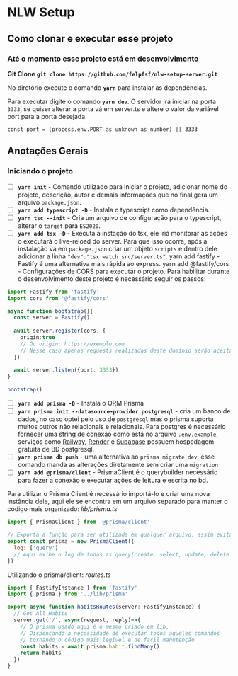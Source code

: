 # NLW Setup

## Como clonar e executar esse projeto

### Até o momento esse projeto está em desenvolvimento

**Git Clone**
**`git clone https://github.com/felpfsf/nlw-setup-server.git`**

No diretório execute o comando **`yarn`** para instalar as dependências.

Para executar digite o comando **`yarn dev`**. O servidor irá iniciar na porta `3333`, se quiser alterar a porta vá em server.ts e altere o valor da variável port para a porta desejada

`const port = (process.env.PORT as unknown as number) || 3333`

## Anotações Gerais

### Iniciando o projeto

- [ ] **`yarn init`** - Comando utilizado para iniciar o projeto, adicionar nome do projeto, descrição, autor e demais informações que no final gera um arquivo `package.json`.
- [ ] **`yarn add typescript -D`** - Instala o typescript como dependência.
- [ ] **`yarn tsc --init`** - Cria um arquivo de configuração para o typescript, alterar o `target` para `ES2020`.
- [ ] **`yarn add tsx -D`** - Executa a instação do tsx, ele iriá monitorar as ações o executará o live-reload do server. Para que isso ocorra, após a instalação vá em `package.json` criar um objeto `scripts` e dentro dele adicionar a linha `"dev":"tsx watch src/server.ts"`.
yarn add fastify - Fastify é uma alternativa mais rápida ao express.
yarn add @fastify/cors - Configurações de CORS para executar o projeto. Para habilitar durante o desenvolvimento deste projeto é necessário seguir os passos:

```ts
import Fastify from 'fastify'
import cors from '@fastify/cors'

async function bootstrap(){
  const server = Fastify()
  
  await server.register(cors, {
    origin:true
    // Ou origin: https://exemplo.com
    // Nesse caso apenas requests realizadas deste domínio serão aceitas
  })
  
  await server.listen({port: 3333})
}

bootstrap()
```

- [ ] **`yarn add prisma -D`** - Instala o ORM Prisma
- [ ] **`yarn prisma init --datasource-provider postgresql`** - cria um banco de dados, no caso optei pelo uso de `postgresql` mas o prisma suporta muitos outros não relacionais e relacionais. Para postgres é necessário fornecer uma string de conexão como está no arquivo `.env.example`, serviços como [Railway](https://railway.app/), [Render](https://render.com/) e [Supabase](https://supabase.com/) possuem hospedagem gratuita de BD postgresql.
- [ ] **`yarn prisma db push`** - uma alternativa ao `prisma migrate dev`, esse comando manda as alterações diretamente sem criar uma `migration`
- [ ] **`yarn add @prisma/client`** - PrismaClient é o querybuilder necessário para fazer a conexão e executar ações de leitura e escrita no bd.

Para utilizar o Prisma Client é necessário importá-lo e criar uma nova instância dele, aqui ele se encontra em um arquivo separado para manter o código mais organizado:
*lib/prisma.ts*

```js
import { PrismaClient } from '@prisma/client'

// Exporta a função para ser utilizada em qualquer arquivo, assim evita a necessidade de repetir esse código todas as vezes
export const prisma = new PrismaClient({
  log: ['query']
  // Aqui exibe o log de todas as query(create, select, update, delete...) executadas
})
```
Utilizando o prisma/client:
*routes.ts*

```js
import { FastifyInstance } from 'fastify'
import { prisma } from '../lib/prisma'

export async function habitsRoutes(server: FastifyInstance) {
  // Get All Habits
  server.get('/', async(request, reply)=>{
    // O prisma usado aqui é o mesmo criado em lib,
    // Dispensando a necessidade de executar todos aqueles comandos
    // tornando o código mais legível e de fácil manutenção
    const habits = await prisma.habit.findMany()
    return habits
  })
}
```
